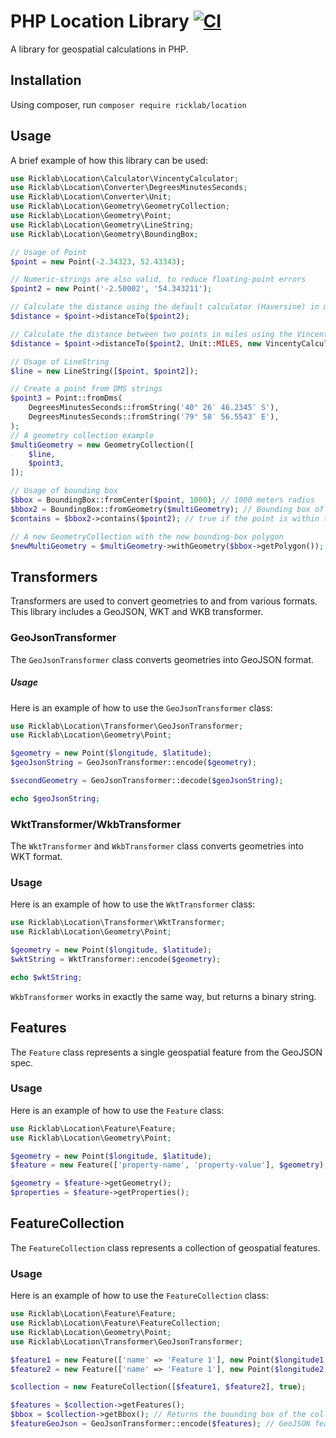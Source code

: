 # PHP Location Library [![CI](https://github.com/rickogden/Location/actions/workflows/ci.yaml/badge.svg)](https://github.com/rickogden/Location/actions/workflows/ci.yaml)

A library for geospatial calculations in PHP.

## Installation

Using composer, run `composer require ricklab/location`

## Usage

A brief example of how this library can be used:

```php
use Ricklab\Location\Calculator\VincentyCalculator;
use Ricklab\Location\Converter\DegreesMinutesSeconds;
use Ricklab\Location\Converter\Unit;
use Ricklab\Location\Geometry\GeometryCollection;
use Ricklab\Location\Geometry\Point;
use Ricklab\Location\Geometry\LineString;
use Ricklab\Location\Geometry\BoundingBox;

// Usage of Point
$point = new Point(-2.34323, 52.43343);

// Numeric-strings are also valid, to reduce floating-point errors
$point2 = new Point('-2.50002', '54.343211');

// Calculate the distance using the default calculator (Haversine) in meters
$distance = $point->distanceTo($point2);

// Calculate the distance between two points in miles using the Vincenty formula
$distance = $point->distanceTo($point2, Unit::MILES, new VincentyCalculator());

// Usage of LineString
$line = new LineString([$point, $point2]);

// Create a point from DMS strings
$point3 = Point::fromDms(
    DegreesMinutesSeconds::fromString('40° 26′ 46.2345″ S'),
    DegreesMinutesSeconds::fromString('79° 58′ 56.5543″ E'),
);
// A geometry collection example
$multiGeometry = new GeometryCollection([
    $line,
    $point3,
]);

// Usage of bounding box
$bbox = BoundingBox::fromCenter($point, 1000); // 1000 meters radius
$bbox2 = BoundingBox::fromGeometry($multiGeometry); // Bounding box of the line
$contains = $bbox2->contains($point2); // true if the point is within the bounding box

// A new GeometryCollection with the new bounding-box polygon
$newMultiGeometry = $multiGeometry->withGeometry($bbox->getPolygon());
```

## Transformers

Transformers are used to convert geometries to and from various formats. This library includes a GeoJSON, WKT and WKB 
transformer.

### GeoJsonTransformer

The `GeoJsonTransformer` class converts geometries into GeoJSON format.

##### Usage

Here is an example of how to use the `GeoJsonTransformer` class:

```php
use Ricklab\Location\Transformer\GeoJsonTransformer;
use Ricklab\Location\Geometry\Point;

$geometry = new Point($longitude, $latitude);
$geoJsonString = GeoJsonTransformer::encode($geometry);

$secondGeometry = GeoJsonTransformer::decode($geoJsonString);

echo $geoJsonString;
```

### WktTransformer/WkbTransformer

The `WktTransformer` and `WkbTransformer` class converts geometries into WKT 
format.

### Usage

Here is an example of how to use the `WktTransformer` class:

```php
use Ricklab\Location\Transformer\WktTransformer;
use Ricklab\Location\Geometry\Point;

$geometry = new Point($longitude, $latitude);
$wktString = WktTransformer::encode($geometry);

echo $wktString;
```

`WkbTransformer` works in exactly the same way, but returns a binary string.

## Features

The `Feature` class represents a single geospatial feature from the GeoJSON spec.

### Usage

Here is an example of how to use the `Feature` class:

```php
use Ricklab\Location\Feature\Feature;
use Ricklab\Location\Geometry\Point;

$geometry = new Point($longitude, $latitude);
$feature = new Feature(['property-name', 'property-value'], $geometry);

$geometry = $feature->getGeometry();
$properties = $feature->getProperties();
```

## FeatureCollection

The `FeatureCollection` class represents a collection of geospatial features.

### Usage

Here is an example of how to use the `FeatureCollection` class:

```php
use Ricklab\Location\Feature\Feature;
use Ricklab\Location\Feature\FeatureCollection;
use Ricklab\Location\Geometry\Point;
use Ricklab\Location\Transformer\GeoJsonTransformer;

$feature1 = new Feature(['name' => 'Feature 1'], new Point($longitude1, $latitude1));
$feature2 = new Feature(['name' => 'Feature 1'], new Point($longitude2, $latitude2));

$collection = new FeatureCollection([$feature1, $feature2], true);

$features = $collection->getFeatures();
$bbox = $collection->getBbox(); // Returns the bounding box of the collection
$featureGeoJson = GeoJsonTransformer::encode($features); // GeoJSON feature collection representation
```
